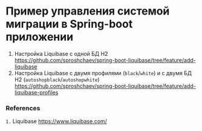 # Пример управления системой миграции в Spring-boot приложении

1. Настройка Liquibase с одной БД H2 https://github.com/sproshchaev/spring-boot-liquibase/tree/feature/add-liquibase
2. Настройка Liquibase с двумя профилями (`black`/`white`) и с двумя БД H2 (`autoshopblack`/`autoshopwhite`) https://github.com/sproshchaev/spring-boot-liquibase/tree/feature/add-liquibase-profiles

### References
`1.` Liquibase https://www.liquibase.com/